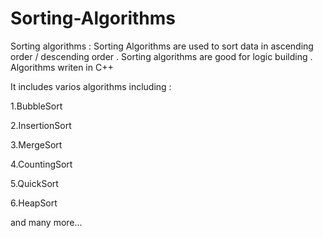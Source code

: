 # Sorting-Algorithms
Sorting algorithms  :
Sorting  Algorithms are used to sort data in ascending order / descending order . Sorting algorithms are good for logic building . Algorithms writen in C++ 


It includes varios algorithms including :

1.BubbleSort 

2.InsertionSort

3.MergeSort

4.CountingSort

5.QuickSort

6.HeapSort

and many more...
